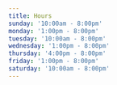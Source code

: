 ```yaml
---
title: Hours
sunday: '10:00am - 8:00pm'
monday: '1:00pm - 8:00pm'
tuesday: '10:00am - 8:00pm'
wednesday: '1:00pm - 8:00pm'
thursday: '4:00pm - 8:00pm'
friday: '1:00pm - 8:00pm'
saturday: '10:00am - 8:00pm'
---
```


